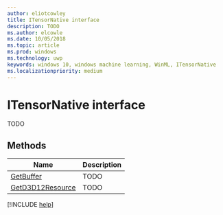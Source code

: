 ```yaml
---
author: eliotcowley
title: ITensorNative interface
description: TODO
ms.author: elcowle
ms.date: 10/05/2018
ms.topic: article
ms.prod: windows
ms.technology: uwp
keywords: windows 10, windows machine learning, WinML, ITensorNative
ms.localizationpriority: medium
---
```


# ITensorNative interface

TODO

## Methods

| Name | Description |
|------|-------------|
| [GetBuffer](ITensorNative_GetBuffer.md) | TODO |
| [GetD3D12Resource](ITensorNative_GetD3D12Resource.md) | TODO |

[!INCLUDE [help](../includes/get-help.md)]